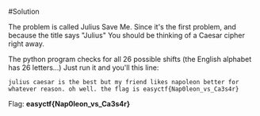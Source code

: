 #Solution

The problem is called Julius Save Me. Since it's the first problem, and because the title says "Julius"
You should be thinking of a Caesar cipher right away.

The python program checks for all 26 possible shifts (the English alphabet has 26 letters...)
Just run it and you'll this line:

    julius caesar is the best but my friend likes napoleon better for whatever reason. oh well. the flag is easyctf{Nap0leon_vs_Ca3s4r}

Flag: **easyctf{Nap0leon_vs_Ca3s4r}**
